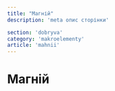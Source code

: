 ```yaml
---
title: "Магній"
description: 'meta опис сторінки'

section: 'dobryva'
category: 'makroelementy'
article: 'mahnii'
---
```


# Магній